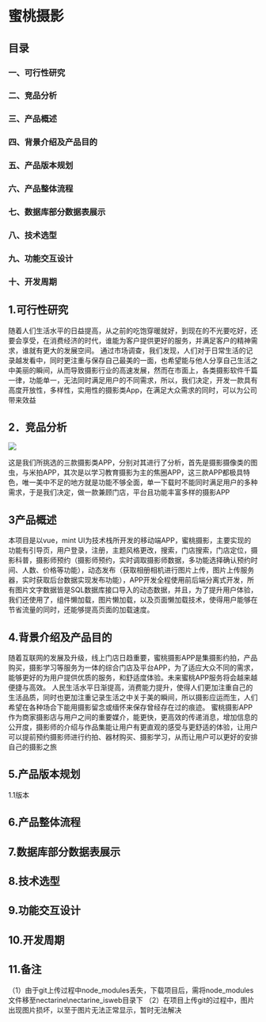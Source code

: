 # 蜜桃摄影
## 目录
### 一、可行性研究
### 二、竞品分析
### 三、产品概述
### 四、背景介绍及产品目的
### 五、产品版本规划
### 六、产品整体流程
### 七、数据库部分数据表展示
### 八、技术选型
### 九、功能交互设计
### 十、开发周期
## 1.可行性研究
随着人们生活水平的日益提高，从之前的吃饱穿暖就好，到现在的不光要吃好，还要会享受，在消费经济的时代，谁能为客户提供更好的服务，并满足客户的精神需求，谁就有更大的发展空间。
通过市场调查，我们发现，人们对于日常生活的记录越发看中，同时更注重与保存自己最美的一面，也希望能与他人分享自己生活之中美丽的瞬间，从而导致摄影行业的高速发展，然而在市面上，各类摄影软件千篇一律，功能单一，无法同时满足用户的不同需求，所以，我们决定，开发一款具有高度开放性，多样性，实用性的摄影类App，在满足大众需求的同时，可以为公司带来效益

## 2．竞品分析
![](img/)

这是我们所挑选的三款摄影类APP，分别对其进行了分析，首先是摄影摄像类的图虫，与米拍APP，其次是以学习教育摄影为主的焦圈APP，这三款APP都极具特色，唯一美中不足的地方就是功能不够全面，单一下载时不能同时满足用户的多种需求，于是我们决定，做一款兼顾门店，平台且功能丰富多样的摄影APP

## 3产品概述
本项目是以vue，mint UI为技术栈所开发的移动端APP，蜜桃摄影，主要实现的功能有引导页，用户登录，注册，主题风格更改，搜索，门店搜索，门店定位，摄影科普，摄影师预约（摄影师预约，实时调取摄影师数据，多功能选择确认预约时间、人数、价格等功能），动态发布（获取相册相机进行图片上传，图片上传服务器，实时获取后台数据实现发布功能），APP开发全程使用前后端分离式开发，所有图片文字数据皆是SQL数据库接口导入的动态数据，并且，为了提升用户体验，我们还使用了，组件懒加载，图片懒加载，以及页面懒加载技术，使得用户能够在节省流量的同时，还能够提高页面的加载速度。
## 4.背景介绍及产品目的
随着互联网的发展及升级，线上门店日趋重要，蜜桃摄影APP是集摄影约拍，产品购买，摄影学习等服务为一体的综合门店及平台APP，为了适应大众不同的需求，能够更好的为用户提供优质的服务，和舒适度体验。未来蜜桃APP服务将会越来越便捷与高效。
人民生活水平日渐提高，消费能力提升，使得人们更加注重自己的生活品质，同时也更加注重记录生活之中关于美的瞬间，所以摄影应运而生，人们希望在各种场合下能用摄影留念或缅怀来保存曾经存在过的痕迹。 
蜜桃摄影APP作为商家摄影店与用户之间的重要媒介，能更快，更高效的传递消息，增加信息的公开度，摄影师的介绍与作品集能让用户有更直观的感受与更舒适的体验，让用户可以提前预约摄影师进行约拍、器材购买、摄影学习，从而让用户可以更好的安排自己的摄影之旅 
## 5.产品版本规划	
1.1版本
## 6.产品整体流程

## 7.数据库部分数据表展示


 
## 8.技术选型

## 9.功能交互设计

## 10.开发周期

## 11.备注

  （1）由于git上传过程中node_modules丢失，下载项目后，需将node_modules文件移至nectarine\nectarine_isweb目录下
  （2）在项目上传git的过程中，图片出现图片损坏，以至于图片无法正常显示，暂时无法解决
